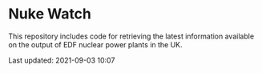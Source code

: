 # Nuke Watch

This repository includes code for retrieving the latest information available on the output of EDF nuclear power plants in the UK.

Last updated: 2021-09-03 10:07